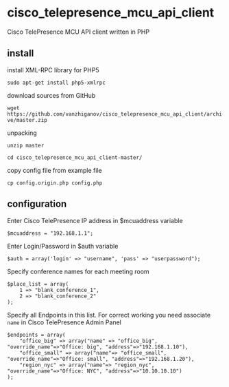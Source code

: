 cisco_telepresence_mcu_api_client
=================================

Cisco TelePresence MCU API client written in PHP


## install

install XML-RPC library for PHP5

`sudo apt-get install php5-xmlrpc`

download sources from GitHub

`wget https://github.com/vanzhiganov/cisco_telepresence_mcu_api_client/archive/master.zip`

unpacking

`unzip master`

`cd cisco_telepresence_mcu_api_client-master/`

copy config file from example file

`cp config.origin.php config.php`


## configuration

Enter Cisco TelePresence IP address in $mcuaddress variable

`$mcuaddress = "192.168.1.1";`

Enter Login/Password in $auth variable

`$auth = array('login' => "username", 'pass' => "userpassword");`

Specify conference names for each meeting room

```
$place_list = array(
    1 => "blank_conference_1",
    2 => "blank_conference_2"
);
```

Specify all Endpoints in this list. For correct working you need associate `name` in Cisco TelePresence Admin Panel

```
$endpoints = array(
    "office_big" => array("name" => "office_big", "override_name"=>"Office: big", "address"=>"192.168.1.10"),
    "office_small" => array("name"=> "office_small", "override_name"=>"Office: small", "address"=>"192.168.1.20"),
    "region_nyc" => array("name"=> "region_nyc", "override_name"=>"Office: NYC", "address"=>"10.10.10.10")
);
```